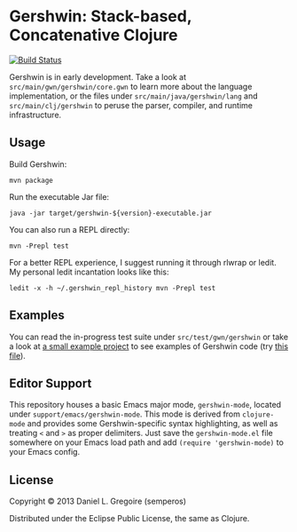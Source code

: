 # Gershwin: Stack-based, Concatenative Clojure #

[![Build Status](https://travis-ci.org/semperos/gershwin.png)](https://travis-ci.org/semperos/gershwin)

Gershwin is in early development. Take a look at `src/main/gwn/gershwin/core.gwn` to learn more about the language implementation, or the files under `src/main/java/gershwin/lang` and `src/main/clj/gershwin` to peruse the parser, compiler, and runtime infrastructure.

## Usage

Build Gershwin:

```
mvn package
```

Run the executable Jar file:

```
java -jar target/gershwin-${version}-executable.jar
```

You can also run a REPL directly:

```
mvn -Prepl test
```

For a better REPL experience, I suggest running it through rlwrap or ledit. My personal ledit incantation looks like this:

```
ledit -x -h ~/.gershwin_repl_history mvn -Prepl test
```

## Examples

You can read the in-progress test suite under `src/test/gwn/gershwin` or take a look at [a small example project](https://github.com/semperos/prez-gwn) to see examples of Gershwin code (try [this file](https://github.com/semperos/prez-gwn/blob/master/src/main/gwn/prez/gershwin.gwn)).

## Editor Support

This repository houses a basic Emacs major mode, `gershwin-mode`, located under `support/emacs/gershwin-mode`. This mode is derived from `clojure-mode` and provides some Gershwin-specific syntax highlighting, as well as treating `<` and `>` as proper delimiters. Just save the `gershwin-mode.el` file somewhere on your Emacs load path and add `(require 'gershwin-mode)` to your Emacs config.

## License

Copyright © 2013 Daniel L. Gregoire (semperos)

Distributed under the Eclipse Public License, the same as Clojure.
